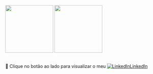<div align="left">
<img height="150em" src="https://github-readme-stats.vercel.app/api/top-langs/?username=Carlosabdoamaral&exclude_repo=KNN-Image-Classification&show_icons=true&hide_border=true&layout=compact&langs_count=8&theme=tokyonight"/>	
<img height="150em" src="https://github-readme-stats.vercel.app/api?username=Carlosabdoamaral&show_icons=true&hide_border=true&count_private=true&include_all_commits=true&theme=tokyonight" />
</div><br>	

🔗 Clique no botão ao lado para visualizar o meu <a href="[https://www.linkedin.com/in/carlos-amaral-56a6881b3/](https://www.linkedin.com/in/carlos-alberto-barcelos-do-amaral-56a6881b3/)"><img src="https://img.shields.io/badge/LinkedIn-%230077B5.svg?&style=flat-square&logo=linkedin&logoColor=white" alt="LinkedIn">LinkedIn</a>
